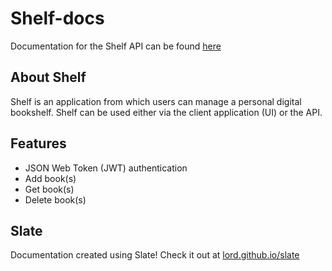 # Shelf-docs
Documentation for the Shelf API can be found [here](https://quanda.github.io/shelf-docs/#introduction)

## About Shelf
Shelf is an application from which users can manage a personal digital bookshelf. Shelf can be used either via the client application (UI) or the API.

## Features
* JSON Web Token (JWT) authentication
* Add book(s)
* Get book(s)
* Delete book(s)

## Slate
Documentation created using Slate! Check it out at [lord.github.io/slate](https://lord.github.io/slate)